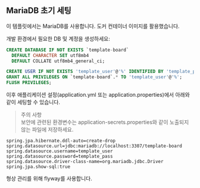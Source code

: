 ## MariaDB 초기 세팅

이 템플릿에서는 MariaDB를 사용합니다.
도커 컨테이너 이미지를 활용했습니다.

개발 환경에서 필요한 DB 및 계정을 생성하세요:

```sql
CREATE DATABASE IF NOT EXISTS `template-board`
  DEFAULT CHARACTER SET utf8mb4
  DEFAULT COLLATE utf8mb4_general_ci;

CREATE USER IF NOT EXISTS 'template_user'@'%' IDENTIFIED BY 'template_pass';
GRANT ALL PRIVILEGES ON `template-board`.* TO 'template_user'@'%';
FLUSH PRIVILEGES;
```


이후 애플리케이션 설정(application.yml 또는 application.properties)에서 아래와 같이 세팅할 수 있습니다.

> 주의 사항<br>
> 보안에 관련된 환경변수는 application-secrets.properties와 같이 노출되지 않는 파일에 저장하세요.


```properties
spring.jpa.hibernate.ddl-auto=create-drop
spring.datasource.url=jdbc:mariadb://localhost:3307/template-board
spring.datasource.username=template_user
spring.datasource.password=template_pass
spring.datasource.driver-class-name=org.mariadb.jdbc.Driver
spring.jpa.show-sql:true
```


형상 관리를 위해 flyway를 사용합니다.